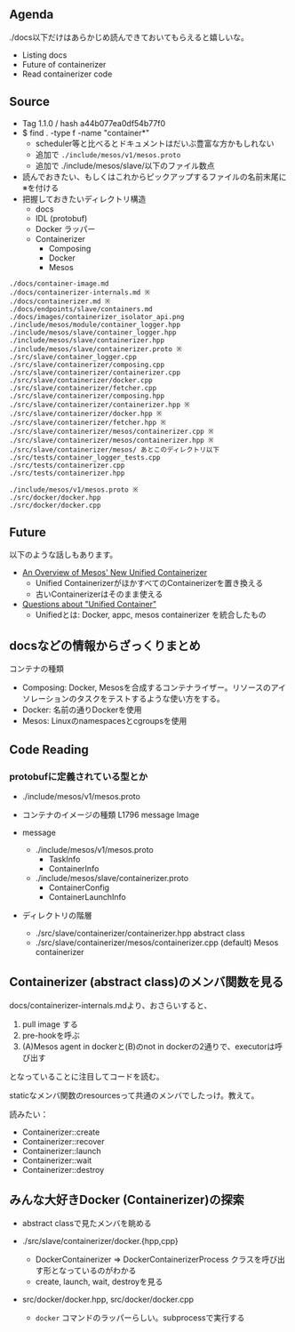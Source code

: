 ## Agenda

./docs以下だけはあらかじめ読んできておいてもらえると嬉しいな。

* Listing docs
* Future of containerizer
* Read containerizer code

## Source

* Tag 1.1.0 / hash a44b077ea0df54b77f0
* $ find . -type f -name "container*"
  * scheduler等と比べるとドキュメントはだいぶ豊富な方かもしれない
  * 追加で `./include/mesos/v1/mesos.proto`
  * 追加で ./include/mesos/slave/以下のファイル数点
* 読んでおきたい、もしくはこれからピックアップするファイルの名前末尾に※を付ける
* 把握しておきたいディレクトリ構造
  * docs
  * IDL (protobuf)
  * Docker ラッパー
  * Containerizer
    * Composing
    * Docker
    * Mesos


```
./docs/container-image.md
./docs/containerizer-internals.md ※
./docs/containerizer.md ※
./docs/endpoints/slave/containers.md
./docs/images/containerizer_isolator_api.png
./include/mesos/module/container_logger.hpp
./include/mesos/slave/container_logger.hpp
./include/mesos/slave/containerizer.hpp
./include/mesos/slave/containerizer.proto ※
./src/slave/container_logger.cpp
./src/slave/containerizer/composing.cpp
./src/slave/containerizer/containerizer.cpp
./src/slave/containerizer/docker.cpp
./src/slave/containerizer/fetcher.cpp
./src/slave/containerizer/composing.hpp
./src/slave/containerizer/containerizer.hpp ※
./src/slave/containerizer/docker.hpp ※
./src/slave/containerizer/fetcher.hpp ※
./src/slave/containerizer/mesos/containerizer.cpp ※
./src/slave/containerizer/mesos/containerizer.hpp ※
./src/slave/containerizer/mesos/ あとこのディレクトリ以下
./src/tests/container_logger_tests.cpp
./src/tests/containerizer.cpp
./src/tests/containerizer.hpp
```

```
./include/mesos/v1/mesos.proto ※
./src/docker/docker.hpp
./src/docker/docker.cpp
```


## Future

以下のような話しもあります。

* [An Overview of Mesos' New Unified Containerizer](http://winderresearch.com/2016/07/02/Overview-of-Mesos-New-Unified-Containerizer/)
  * Unified ContainerizerがほかすべてのContainerizerを置き換える
  * 古いContainerizerはそのまま使える
* [Questions about "Unified Container"](https://groups.google.com/forum/m/#!topic/mesos-containerizer-dev-wg/u5VhPvDy6Uw)
  * Unifiedとは: Docker, appc, mesos containerizer を統合したもの

## docsなどの情報からざっくりまとめ

コンテナの種類

* Composing: Docker, Mesosを合成するコンテナライザー。リソースのアイソレーションのタスクをテストするような使い方をする。
* Docker: 名前の通りDockerを使用
* Mesos: Linuxのnamespacesとcgroupsを使用

## Code Reading

### protobufに定義されている型とか

* ./include/mesos/v1/mesos.proto
* コンテナのイメージの種類 L1796 message Image
* message
  * ./include/mesos/v1/mesos.proto
    * TaskInfo
    * ContainerInfo
  * ./include/mesos/slave/containerizer.proto
    * ContainerConfig
    * ContainerLaunchInfo

* ディレクトリの階層
  * ./src/slave/containerizer/containerizer.hpp abstract class
  * ./src/slave/containerizer/mesos/containerizer.cpp (default) Mesos containerizer

## Containerizer (abstract class)のメンバ関数を見る

docs/containerizer-internals.mdより、おさらいすると、

1. pull image する
2. pre-hookを呼ぶ
3. (A)Mesos agent in dockerと(B)のnot in dockerの2通りで、executorは呼び出す

となっていることに注目してコードを読む。

staticなメンバ関数のresourcesって共通のメンバでしたっけ。教えて。

読みたい：

* Containerizer::create
* Containerizer::recover
* Containerizer::launch
* Containerizer::wait
* Containerizer::destroy


## みんな大好きDocker (Containerizer)の探索

* abstract classで見たメンバを眺める
* ./src/slave/containerizer/docker.{hpp,cpp}
  * DockerContainerizer => DockerContainerizerProcess クラスを呼び出す形となっているのがわかる
  * create, launch, wait, destroyを見る

* src/docker/docker.hpp, src/docker/docker.cpp
  * `docker` コマンドのラッパーらしい。subprocessで実行する


